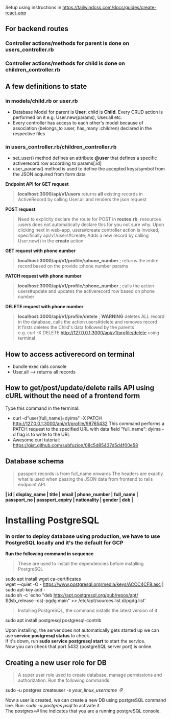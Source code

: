 Setup using instructions in https://tailwindcss.com/docs/guides/create-react-app


## For backend routes

### Controller actions/methods for parent is done on **users_controller.rb**
### Controller actions/methods for child is done on **children_controller.rb**



## A few definitions to state

### in models/child.rb or user.rb
- Database Model for parent is **User**, child is **Child**. Every CRUD action is performed on it e.g. User.new(params), User.all etc. <br />
- Every controller has access to each other's model because of association (belongs_to :user, has_many :children) declared in the respective files

### in users_controller.rb/children_controller.rb
- set_user() method defines an attribute **@user** that defines a specific activerecord row according to params[:id]  <br />
- user_params() method is used to define the accepted keys/symbol from the JSON acquired from form data


**Endpoint API for GET request**
> **localhost:3000/api/v1/users**
> returns **all** existing records in ActiveRecord by calling User.all and renders the json request
> 
**POST request**
> Need to explicity declare the route for POST in **routes.rb**, resources :users does not automatically declare this for you not sure why.
> Upon clicking next in web-app, users#create controller action is invoked, specifically api/v1/users#create;
> Adds a new record by calling User.new() in the **create** action

**GET request with phone number**
> **localhost:3000/api/v1/profile/:phone_number** ; returns the entire record based on the provide :phone number params

**PATCH request with phone number**
> **localhost:3000/api/v1/profile/:phone_number** ; calls the action users#update and updates the activerecord row based on phone number

**DELETE request with phone number**
> **localhost:3000/api/v1/profile/detele** ; **WARNING** deletes ALL record in the database,  calls the action users#delete and removes record <br />
> It firsts deletes the Child's data followed by the parents <br />
> e.g. curl -X DELETE http://127.0.0.1:3000/api/v1/profile/delete using terminal

## How to access activerecord on terminal
- bundle exec rails console
- User.all  --> returns all records

## How to get/post/update/delete rails API using cURL without the need of a frontend form
Type this command in the terminal:
- curl -d"user[full_name]=dyima" -X PATCH http://127.0.0.1:3000/api/v1/profile/98765432
This command performs a PATCH request to the specified URL with data field "full_name": dyima
-d flag is to write to the URL
- Awesome curl tutorial: https://gist.github.com/subfuzion/08c5d85437d5d4f00e58
## Database schema
> passport records is from full_name onwards
The headers are exactly what is used when passing the JSON data from frontend to rails endpoint API.

**| id | display_name | title | email | phone_number | full_name | passport_no | passport_expiry | nationality | gender | dob |**



# Installing PostgreSQL

### In order to deploy database using production, we have to use PostgreSQL locally and it's the default for GCP


**Run the following command in sequence**

> These are used to install the dependencies before installing PostgreSQL

sudo apt install wget ca-certificates <br />
wget --quiet -O - https://www.postgresql.org/media/keys/ACCC4CF8.asc | sudo apt-key add - <br />
sudo sh -c 'echo "deb http://apt.postgresql.org/pub/repos/apt/ $(lsb_release -cs)-pgdg main" >> /etc/apt/sources.list.d/pgdg.list' <br />

> Installing PostgreSQL, the command installs the latest version of it

sudo apt install postgresql postgresql-contrib

Upon installing, the server does not automatically gets started up we can use **service postgresql status** to check. <br />
If it's down, run **sudo service postgresql start** to start the service. <br />
Now you can check that port 5432 (postgreSQL server port) is online.

## Creating a new user role for DB
> A super user role used to create database, manage permissions and authorization. Run the following commands

sudo -u postgres createuser -s *your_linux_username* -P

Now a user is created, we can create a new DB using postgreSQL command line. Run: *sudo -u postgres psql* to activate it. <br />
The *postgres=#* line indicates that you are a running postgreSQL console.



